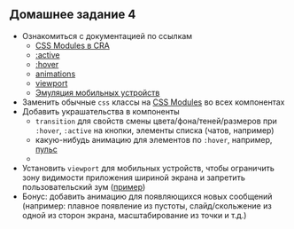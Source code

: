 ## Домашнее задание 4

- Ознакомиться с документацией по ссылкам
   - [CSS Modules в CRA](https://facebook.github.io/create-react-app/docs/adding-a-css-modules-stylesheet)
   - [:active](https://developer.mozilla.org/ru/docs/Web/CSS/:active)
   - [:hover](https://developer.mozilla.org/ru/docs/Web/CSS/:hover)
   - [animations](https://developer.mozilla.org/ru/docs/Web/CSS/CSS_Animations/Ispolzovanie_CSS_animatciy)
   - [viewport](https://developer.mozilla.org/ru/docs/Mozilla/Mobile/Viewport_meta_tag)
   - [Эмуляция мобильных устройств](https://developers.google.com/web/tools/chrome-devtools/device-mode/)
- Заменить обычные `css` классы на [CSS Modules](https://github.com/css-modules/css-modules) во всех компонентах
- Добавить украшательства в компоненты
   - `transition` для свойств смены цвета/фона/теней/размеров при `:hover`, `:active` на кнопки, элементы списка (чатов, например)
   - какую-нибудь анимацию для элементов по `:hover`, например, [пульс](https://codepen.io/olam/pen/zcqea)
   -
- Установить `viewport` для мобильных устройств, чтобы ограничить зону видимости приложения шириной экрана и запретить пользовательский зум ([пример](https://developer.mozilla.org/ru/docs/Mozilla/Mobile/Viewport_meta_tag#%D0%9E%D1%81%D0%BD%D0%BE%D0%B2%D1%8B_Viewport))
- Бонус: добавить анимацию для появляющихся новых сообщений (например: плавное появление из пустоты, слайд/скольжение из одной из сторон экрана, масштабирование из точки и т.д.)
